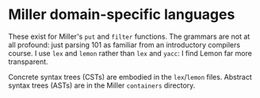 # Miller domain-specific languages

These exist for Miller's `put` and `filter` functions. The grammars are not at
all profound: just parsing 101 as familiar from an introductory compilers course.
I use `lex` and `lemon` rather than `lex` and `yacc`: I find Lemon far more
transparent.

Concrete syntax trees (CSTs) are embodied in the `lex`/`lemon` files. Abstract
syntax trees (ASTs) are in the Miller `containers` directory.
